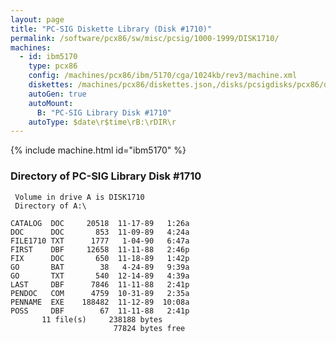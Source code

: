 ```yaml
---
layout: page
title: "PC-SIG Diskette Library (Disk #1710)"
permalink: /software/pcx86/sw/misc/pcsig/1000-1999/DISK1710/
machines:
  - id: ibm5170
    type: pcx86
    config: /machines/pcx86/ibm/5170/cga/1024kb/rev3/machine.xml
    diskettes: /machines/pcx86/diskettes.json,/disks/pcsigdisks/pcx86/diskettes.json
    autoGen: true
    autoMount:
      B: "PC-SIG Library Disk #1710"
    autoType: $date\r$time\rB:\rDIR\r
---
```


{% include machine.html id="ibm5170" %}

### Directory of PC-SIG Library Disk #1710

     Volume in drive A is DISK1710
     Directory of A:\

    CATALOG  DOC     20518  11-17-89   1:26a
    DOC      DOC       853  11-09-89   4:24a
    FILE1710 TXT      1777   1-04-90   6:47a
    FIRST    DBF     12658  11-11-88   2:46p
    FIX      DOC       650  11-18-89   1:42p
    GO       BAT        38   4-24-89   9:39a
    GO       TXT       540  12-14-89   4:39a
    LAST     DBF      7846  11-11-88   2:41p
    PENDOC   COM      4759  10-31-89   2:35a
    PENNAME  EXE    188482  11-12-89  10:08a
    POSS     DBF        67  11-11-88   2:41p
           11 file(s)     238188 bytes
                           77824 bytes free
